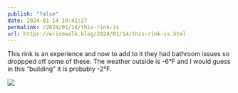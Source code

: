 ```yaml
---
publish: "false"
date: 2024-01-14 10:41:27
permalink: /2024/01/14/this-rink-is
url: https://ericmwalk.blog/2024/01/14/this-rink-is.html
---
```


This rink is an experience and now to add to it they had bathroom issues so droppped off some of these. The weather outside is -6°F and I would guess in this “building” it is probably -2°F.



![](https://ericmwalk.blog/uploads/2024/27325ee1ab.jpg)